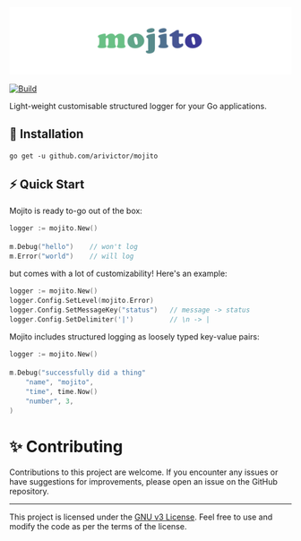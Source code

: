 ![mojito](image.png)

[![Build](https://github.com/arivictor/mojito/actions/workflows/go.yml/badge.svg)](https://github.com/arivictor/mojito/actions/workflows/go.yml)

Light-weight customisable structured logger for your Go applications.

## 🚀 Installation

```shell
go get -u github.com/arivictor/mojito
```

## ⚡️ Quick Start
Mojito is ready to-go out of the box:

```go
logger := mojito.New()

m.Debug("hello")    // won't log
m.Error("world")    // will log
```

but comes with a lot of customizability! Here's an example:

```go
logger := mojito.New()
logger.Config.SetLevel(mojito.Error)
logger.Config.SetMessageKey("status")   // message -> status
logger.Config.SetDelimiter('|')         // \n -> |
```

Mojito includes structured logging as loosely typed key-value pairs:

```go
logger := mojito.New()

m.Debug("successfully did a thing"
    "name", "mojito",
    "time", time.Now()
    "number", 3,
)
```

# ✨ Contributing

Contributions to this project are welcome. If you encounter any issues or have suggestions for improvements, please open an issue on the GitHub repository.

---

This project is licensed under the [GNU v3 License](LICENSE). Feel free to use and modify the code as per the terms of the license.